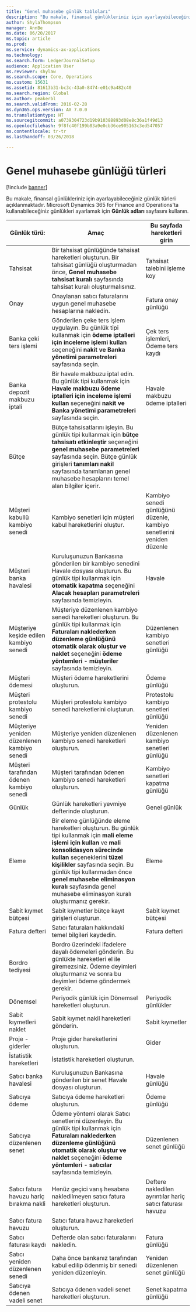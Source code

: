```yaml
---
title: "Genel muhasebe günlük tabloları"
description: "Bu makale, finansal günlükleriniz için ayarlayabileceğiniz günlük türleri açıklanmaktadır. Microsoft Dynamics 365 for Finance and Operations'ta kullanabileceğiniz günlükleri ayarlamak için **Günlük adları** sayfasını kullanın."
author: ShylaThompson
manager: AnnBe
ms.date: 06/20/2017
ms.topic: article
ms.prod: 
ms.service: dynamics-ax-applications
ms.technology: 
ms.search.form: LedgerJournalSetup
audience: Application User
ms.reviewer: shylaw
ms.search.scope: Core, Operations
ms.custom: 15631
ms.assetid: 81613b31-bc3c-43a0-8474-e01c9a482c40
ms.search.region: Global
ms.author: peakerbl
ms.search.validFrom: 2016-02-28
ms.dyn365.ops.version: AX 7.0.0
ms.translationtype: HT
ms.sourcegitcommit: a0739304723d19b910388893d08e8c36a1f49d13
ms.openlocfilehash: 9f8fc40f199b83a9e0cb36ce905163c3ed547057
ms.contentlocale: tr-tr
ms.lasthandoff: 03/26/2018

---
```


# <a name="ledger-journal-types"></a>Genel muhasebe günlüğü türleri

[!include [banner](../includes/banner.md)]

Bu makale, finansal günlükleriniz için ayarlayabileceğiniz günlük türleri açıklanmaktadır. Microsoft Dynamics 365 for Finance and Operations'ta kullanabileceğiniz günlükleri ayarlamak için **Günlük adları** sayfasını kullanın.

| Günlük türü:                      | Amaç                       | Bu sayfada hareketleri girin                                |
|-----------------------------------|-------------------------------|----------------------------------------------------------------|
| Tahsisat                        | Bir tahsisat günlüğünde tahsisat hareketleri oluşturun. Bir tahsisat günlüğü oluşturmadan önce, **Genel muhasebe tahsisat kuralı** sayfasında tahsisat kuralı oluşturmalısınız.      | Tahsisat talebini işleme koy             |
| Onay                          | Onaylanan satıcı faturalarını uygun genel muhasebe hesaplarına nakledin.  | Fatura onay günlüğü                                       |
| Banka çeki ters işlemi               | Gönderilen çeke ters işlem uygulayın. Bu günlük tipi kullanmak için **ödeme iptalleri için inceleme işlemi kullan** seçeneğini **nakit ve Banka yönetimi parametreleri** sayfasında seçin.   | Çek ters işlemleri, Ödeme ters kaydı                   |
| Banka depozit makbuzu iptali    | Bir havale makbuzu iptal edin. Bu günlük tipi kullanmak için **Havale makbuzu ödeme iptalleri için inceleme işlemi kullan** seçeneğini **nakit ve Banka yönetimi parametreleri** sayfasında seçin.   | Havale makbuzu ödeme iptalleri            |
| Bütçe                            | Bütçe tahsisatlarını işleyin. Bu günlük tipi kullanmak için **bütçe tahsisatı etkinleştir** seçeneğini **genel muhasebe parametreleri** sayfasında seçin. Bütçe günlük girişleri **tanımları nakil** sayfasında tanımlanan genel muhasebe hesaplarını temel alan bilgiler içerir.                                                        |                                                                |
| Müşteri kabullü kambiyo senedi  | Kambiyo senetleri için müşteri kabul hareketlerini oluştur.             | Kambiyo senedi günlüğünü düzenle, kambiyo senetlerini yeniden düzenle |
| Müşteri banka havalesi          | Kuruluşunuzun Bankasına gönderilen bir kambiyo senedini Havale dosyası oluşturun. Bu günlük tipi kullanmak için **otomatik kapatma** seçeneğini **Alacak** **hesapları parametreleri** sayfasında temizleyin.            | Havale                                                     |
| Müşteriye keşide edilen kambiyo senedi    | Müşteriye düzenlenen kambiyo senedi hareketleri oluşturun. Bu günlük tipi kullanmak için **Faturaları naklederken düzenleme günlüğünü otomatik olarak oluştur ve naklet** seçeneğini **ödeme yöntemleri - müşteriler** sayfasında temizleyin.   | Düzenlenen kambiyo senetleri günlüğü                                  |
| Müşteri ödemesi                  | Müşteri ödeme hareketlerini oluşturun.                             | Ödeme günlüğü             |
| Müşteri protestolu kambiyo senedi | Müşteri protestolu kambiyo senedi hareketlerini oluşturun.                    | Protestolu kambiyo senetleri günlüğü                               |
| Müşteriye yeniden düzenlenen kambiyo senedi  | Müşteriye yeniden düzenlenen kambiyo senedi hareketleri oluşturun.                     | Yeniden düzenlenen kambiyo senetleri günlüğü                                |
| Müşteri tarafından ödenen kambiyo senedi  | Müşteri tarafından ödenen kambiyo senedi hareketleri oluşturun.                       | Kambiyo senetleri kapatma günlüğü                                |
| Günlük                             | Günlük hareketleri yevmiye defterinde oluşturun.                          | Genel günlük                                                |
| Eleme                       | Bir eleme günlüğünde eleme hareketleri oluşturun. Bu günlük tipi kullanmak için **mali eleme işlemi için kullan** ve **mali konsolidasyon sürecinde kullan** seçeneklerini **tüzel kişilikler** sayfasında seçin. Bu günlük tipi kullanmadan önce **genel muhasebe eliminasyon kuralı** sayfasında genel muhasebe eliminasyon kuralı oluşturmanız gerekir. | Eleme                                                    |
| Sabit kıymet bütçesi                | Sabit kıymetler bütçe kayıt girişleri oluşturun.                                                                                                                                                                                                                                                                                                                 | Sabit kıymet bütçesi                                             |
| Fatura defteri                  | Satıcı faturaları hakkındaki temel bilgileri kaydedin.                                                                                                                                                                                                                                                                                                           | Fatura defteri                                               |
| Bordro tediyesi              | Bordro üzerindeki ifadelere dayalı ödemeleri gönderin. Bu günlükte hareketleri el ile giremezsiniz. Ödeme deyimleri oluşturmanız ve sonra bu deyimleri ödeme göndermek gerekir.                                                                                                                                                              |                                                                |
| Dönemsel                          | Periyodik günlük için Dönemsel hareketleri oluşturun.                                                                                                                                                                                                                                                                                                      | Periyodik günlükler                                              |
| Sabit kıymetleri naklet                 | Sabit kıymet nakil hareketleri gönderin.                                                                                                                                                                                                                                                                                                                              | Sabit kıymetler                                                   |
| Proje - giderler                | Proje gider hareketlerini oluşturun.                                                                                                                                                                                                                                                                                                                        | Gider                                                        |
| İstatistik hareketleri            | İstatistik hareketleri oluşturun.                                                                                                                                                                                                                                                                                                                            |                                                                |
| Satıcı banka havalesi            | Kuruluşunuzun Bankasına gönderilen bir senet Havale dosyası oluşturun.                                                                                                                                                                                                                                                                      | Havale günlüğü                                             |
| Satıcıya ödeme               | Satıcıya ödeme hareketleri oluşturun.                                                                                                                                                                                                                                                                                                                    | Ödeme günlüğü                                                |
| Satıcıya düzenlenen senet       | Ödeme yöntemi olarak Satıcı senetlerini düzenleyin. Bu günlük tipi kullanmak için **Faturaları naklederken düzenleme günlüğünü otomatik olarak oluştur ve naklet** seçeneğini **ödeme yöntemleri - satıcılar** sayfasında temizleyin.                                                                                                                                          | Düzenlenen senet günlüğü                                   |
| Satıcı fatura havuzu hariç bırakma nakli | Henüz geçici varış hesabına nakledilmeyen satıcı fatura hareketleri oluşturun.                                                                                                                                                                                                                                                             | Deftere nakledilen ayrıntılar hariç satıcı faturası havuzu                  |
| Satıcı fatura havuzu               | Satıcı fatura havuz hareketleri oluşturun.                                                                                                                                                                                                                                                                                                                    |                                                                |
| Satıcı faturası kaydı          | Defterde olan satıcı faturalarını nakledin.                                                                                                                                                                                                                                                                                                                 | Fatura günlüğü                                                |
| Satıcı yeniden düzenlenen senedi     | Daha önce bankanız tarafından kabul edilip ödenmiş bir senedi yeniden düzenleyin.                                                                                                                                                                                                                                                                      | Yeniden düzenlenen senet günlüğü                                 |
| Satıcıya ödenen vadeli senet     | Satıcıya ödenen vadeli senet hareketleri oluşturun.                                                                                                                                                                                                                                                                                                          | Senet kapatma günlüğü                                 |







